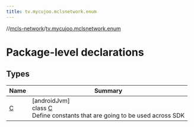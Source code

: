 ```yaml
---
title: tv.mycujoo.mclsnetwork.enum
---
```

//[mcls-network](../../index.html)/[tv.mycujoo.mclsnetwork.enum](index.html)



# Package-level declarations



## Types


| Name | Summary |
|---|---|
| [C](-c/index.html) | [androidJvm]<br>class [C](-c/index.html)<br>Define constants that are going to be used across SDK |

